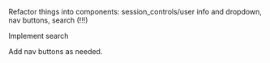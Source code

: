 Refactor things into components: session_controls/user info and dropdown, nav buttons, search (!!!)

Implement search

Add nav buttons as needed. 
